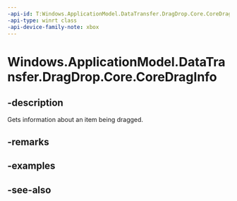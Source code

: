 ```yaml
---
-api-id: T:Windows.ApplicationModel.DataTransfer.DragDrop.Core.CoreDragInfo
-api-type: winrt class
-api-device-family-note: xbox
---
```


<!-- Class syntax.
public class CoreDragInfo : Windows.ApplicationModel.DataTransfer.DragDrop.Core.ICoreDragInfo, Windows.ApplicationModel.DataTransfer.DragDrop.Core.ICoreDragInfo2
-->

# Windows.ApplicationModel.DataTransfer.DragDrop.Core.CoreDragInfo

## -description
Gets information about an item being dragged.

## -remarks

## -examples

## -see-also
